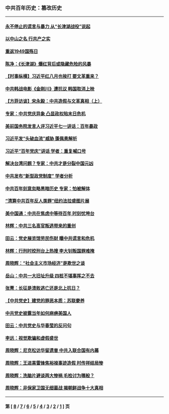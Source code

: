 ### 中共百年历史：篡改历史
---
#### [永不停止的谎言与暴力 从“长津湖战役”说起](../../pages/nf1176115/n13494094.md?11230430) 
#### [以中山之名 行共产之实](../../pages/nf1176115/n13346437.md?11230430) 
#### [重返1949国殇日](../../pages/nf1176115/n13346372.md?11230430) 
#### [陈净：《长津湖》爆红背后或隐藏危险的风暴](../../pages/nf1176115/n13314364.md?11230430) 
#### [【时事纵横】习近平红八月也挨打 要文革重来？](../../pages/nf1176115/n13231393.md?11230430) 
#### [中共韩战电影《金刚川》遭抗议 韩国取消上映](../../pages/nf1176115/n13219114.md?11230430) 
#### [【方菲访谈】宋永毅：中共造假与文革真相（上）](../../pages/nf1176115/n13200760.md?11230430) 
#### [专家：中共党庆异象 凸显政权陷末日危机](../../pages/nf1176115/n13067084.md?11230430) 
#### [美前国务院发言人评习近平七一讲话：百年暴政](../../pages/nf1176115/n13066986.md?11230430) 
#### [习近平发“头破血流”威胁 蓬佩奥解析](../../pages/nf1176115/n13063604.md?11230430) 
#### [习近平“百年党庆”讲话 学者：重复喊口号](../../pages/nf1176115/n13061411.md?11230430) 
#### [解决台湾问题？专家：中共才是分裂中国元凶](../../pages/nf1176115/n13060811.md?11230430) 
#### [中共发布“新型政党制度” 学者分析](../../pages/nf1176115/n13056354.md?11230430) 
#### [中共百年刻意忽略黑暗历史 专家：怕被解体](../../pages/nf1176115/n13056056.md?11230430) 
#### [“清算中共百年反人类罪”纽约法拉盛图片展](../../pages/nf1176115/n13052220.md?11230430) 
#### [美中国通：中共在焦虑中等待百年 时刻忧垮台](../../pages/nf1176115/n13048820.md?11230430) 
#### [林辉：中共三名高官叛逃带来的重创](../../pages/nf1176115/n13035206.md?11230430) 
#### [田云：党史展览馆劳民伤财 曝中共谎言和危机](../../pages/nf1176115/n13033900.md?11230430) 
#### [林辉：行刑时绞刑台上热搜 李大钊叛国罪难掩](../../pages/nf1176115/n13031965.md?11230430) 
#### [周晓辉：“社会主义市场经济”是欺世之谈](../../pages/nf1176115/n13024090.md?11230430) 
#### [岳山：中共一大旧址升级 四桩不堪事挥之不去](../../pages/nf1176115/n13021697.md?11230430) 
#### [张菁：长征是溃败逃亡还是北上抗日？](../../pages/nf1176115/n13020585.md?11230430) 
#### [【中共党史】建党的罪恶本质：苏联豢养](../../pages/nf1176115/n13011888.md?11230430) 
#### [中共党史披露当年如何麻痹美国人](../../pages/nf1176115/n12966400.md?11230430) 
#### [田云：中共党史与华春莹的反问句](../../pages/nf1176115/n12765178.md?11230430) 
#### [李远：视觉欺骗和虚假盛世](../../pages/nf1176115/n12993376.md?11230430) 
#### [周晓辉：尼克松访华留遗害 中共入联合国有内幕](../../pages/nf1176115/n12991422.md?11230430) 
#### [周晓辉：王进喜雷锋焦裕禄事迹造假 时传祥结局惨](../../pages/nf1176115/n12985497.md?11230430) 
#### [周晓辉：洗脑片避谈两大惨祸 毛检讨为哪般？](../../pages/nf1176115/n12971285.md?11230430) 
#### [周晓辉：非保家卫国无细菌战 揭朝鲜战争十大真相](../../pages/nf1176115/n12954161.md?11230430) 

---
#### 第 [ [8](./8.md?11230430) / [7](./7.md?11230430) / [6](./6.md?11230430) / [5](./5.md?11230430) / [4](./4.md?11230430) / [3](./3.md?11230430) / [2](./2.md?11230430) / [1](./1.md?11230430) ] 页
